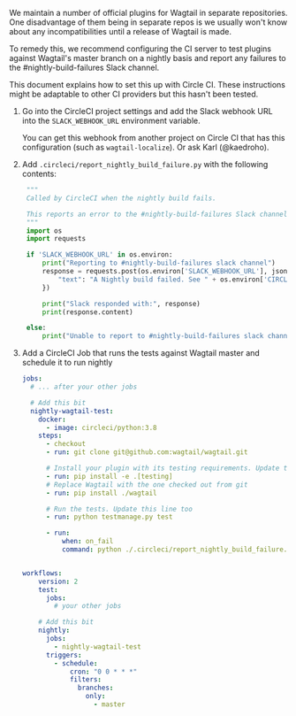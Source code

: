 We maintain a number of official plugins for Wagtail in separate repositories. One disadvantage of them being in separate repos is we usually won't know about any incompatibilities until a release of Wagtail is made.

To remedy this, we recommend configuring the CI server to test plugins against Wagtail's master branch on a nightly basis and report any failures to the #nightly-build-failures Slack channel.

This document explains how to set this up with Circle CI. These instructions might be adaptable to other CI providers but this hasn't been tested.

1) Go into the CircleCI project settings and add the Slack webhook URL into the `SLACK_WEBHOOK_URL` environment variable.

    You can get this webhook from another project on Circle CI that has this configuration (such as `wagtail-localize`). Or ask Karl (@kaedroho).

2) Add `.circleci/report_nightly_build_failure.py` with the following contents:

   ```python
    """
    Called by CircleCI when the nightly build fails.

    This reports an error to the #nightly-build-failures Slack channel.
    """
    import os
    import requests

    if 'SLACK_WEBHOOK_URL' in os.environ:
        print("Reporting to #nightly-build-failures slack channel")
        response = requests.post(os.environ['SLACK_WEBHOOK_URL'], json={
            "text": "A Nightly build failed. See " + os.environ['CIRCLE_BUILD_URL'],
        })

        print("Slack responded with:", response)
        print(response.content)

    else:
        print("Unable to report to #nightly-build-failures slack channel because SLACK_WEBHOOK_URL is not set")
    ```

3) Add a CircleCI Job that runs the tests against Wagtail master and schedule it to run nightly

    ```yaml
    jobs:
      # ... after your other jobs

      # Add this bit
      nightly-wagtail-test:
        docker:
          - image: circleci/python:3.8
        steps:
          - checkout
          - run: git clone git@github.com:wagtail/wagtail.git

          # Install your plugin with its testing requirements. Update this line
          - run: pip install -e .[testing]
          # Replace Wagtail with the one checked out from git
          - run: pip install ./wagtail

          # Run the tests. Update this line too
          - run: python testmanage.py test

          - run:
              when: on_fail
              command: python ./.circleci/report_nightly_build_failure.py


    workflows:
        version: 2
        test:
          jobs:
            # your other jobs

        # Add this bit
        nightly:
          jobs:
            - nightly-wagtail-test
          triggers:
            - schedule:
                cron: "0 0 * * *"
                filters:
                  branches:
                    only:
                      - master
```